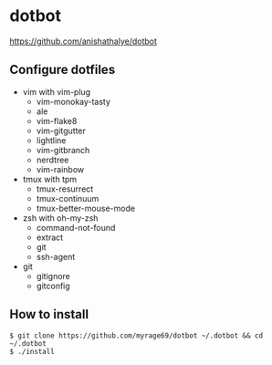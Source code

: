 # dotbot

https://github.com/anishathalye/dotbot

## Configure dotfiles

- vim with vim-plug
  - vim-monokay-tasty
  - ale
  - vim-flake8
  - vim-gitgutter
  - lightline
  - vim-gitbranch
  - nerdtree
  - vim-rainbow
- tmux with tpm
  - tmux-resurrect
  - tmux-continuum
  - tmux-better-mouse-mode
- zsh with oh-my-zsh
  - command-not-found
  - extract
  - git
  - ssh-agent
- git
  - gitignore
  - gitconfig

## How to install

```
$ git clone https://github.com/myrage69/dotbot ~/.dotbot && cd ~/.dotbot
$ ./install
